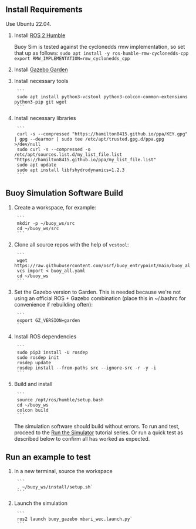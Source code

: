 ## Install Requirements
Use Ubuntu 22.04.

1. Install [ROS 2 Humble](https://docs.ros.org/en/humble/index.html)

    Buoy Sim is tested against the cyclonedds rmw implementation, so set that up as follows:
        ```
        sudo apt install -y ros-humble-rmw-cyclonedds-cpp
        export RMW_IMPLEMENTATION=rmw_cyclonedds_cpp
        ```
1. Install [Gazebo Garden](https://gazebosim.org/docs/garden)


1. Install necessary tools

        ```
        sudo apt install python3-vcstool python3-colcon-common-extensions python3-pip git wget
        ```

1. Install necessary libraries

        ```
        curl -s --compressed "https://hamilton8415.github.io/ppa/KEY.gpg" | gpg --dearmor | sudo tee /etc/apt/trusted.gpg.d/ppa.gpg >/dev/null
        sudo curl -s --compressed -o /etc/apt/sources.list.d/my_list_file.list "https://hamilton8415.github.io/ppa/my_list_file.list"
        sudo apt update
        sudo apt install libfshydrodynamics=1.2.3
        ```


## Buoy Simulation Software Build

1. Create a workspace, for example:

        ```
        mkdir -p ~/buoy_ws/src
        cd ~/buoy_ws/src
        ```

1. Clone all source repos with the help of `vcstool`:

        ```
        wget https://raw.githubusercontent.com/osrf/buoy_entrypoint/main/buoy_all.yaml
        vcs import < buoy_all.yaml
        cd ~/buoy_ws
        ```

1. Set the Gazebo version to Garden. This is needed because we're not using an
   official ROS + Gazebo combination (place this in ~/.bashrc for convenience if rebuilding often):

        ```
        export GZ_VERSION=garden
        ```

1. Install ROS dependencies

        ```
        sudo pip3 install -U rosdep
        sudo rosdep init
        rosdep update
        rosdep install --from-paths src --ignore-src -r -y -i
        ```

1. Build and install

        ```
        source /opt/ros/humble/setup.bash
        cd ~/buoy_ws
        colcon build
        ```

   The simulation software should build without errors.  To run and test, proceed to the [Run the Simulator](../../../tutorials/#running-the-simulator) tutorial series.  Or run a quick test as described below to confirm all has worked as expected.

## Run an example to test

1. In a new terminal, source the workspace

        ```
        . ~/buoy_ws/install/setup.sh`
        ```

1. Launch the simulation

        ```
        ros2 launch buoy_gazebo mbari_wec.launch.py`
        ```

